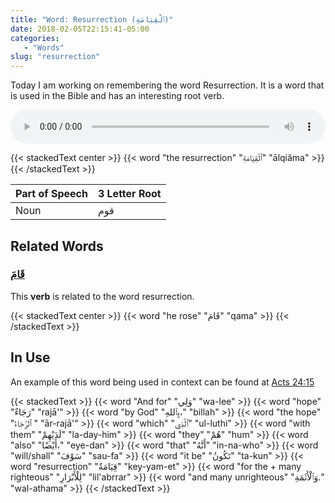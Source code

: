 ```yaml
---
title: "Word: Resurrection (ٱلْقِيَامَةِ)"
date: 2018-02-05T22:15:41-05:00
categories:
   - "Words"
slug: "resurrection"
---
```


Today I am working on remembering the word Resurrection. It is a word that is used in the Bible and has an interesting root verb.

<audio controls="controls" style="width: 100%;">
  Your browser does not support the <code>mp3 audio</code> element.
  <source src="/arabic/audio/resurrection.mp3" type="audio/mp3">
</audio>

{{< stackedText center >}}
   {{< word "the resurrection" "ٱلْقِيَامَةِ" "ālqiăma" >}}
{{< /stackedText >}}

| Part of Speech | 3 Letter Root |
| ---------------|---------------|
| Noun | قوم |

## Related Words

### [قَامَ](https://en.wiktionary.org/wiki/%D9%82%D9%88%D9%85#Etymology_1)

This **verb** is related to the word resurrection.

{{< stackedText center >}}
   {{< word "he rose" "قَامَ" "qama" >}}
{{< /stackedText >}}

## In Use

An example of this word being used in context can be found at [Acts
24:15](https://www.jw.org/en/publications/bible/study-bible/books/acts/24/#v44024015)

{{< stackedText >}}
   {{< word "And for" "وَلِي" "wa-lee" >}}
   {{< word "hope" "رَجَاءٌ" "rajā'" >}}
   {{< word "by God" "بِٱللهِ،" "billah" >}}
   {{< word "the hope" "ٱلرَّجَاءُ " "ār-rajā'" >}}
   {{< word "which" "ٱلَّذِي" "ul-luthi" >}}
   {{< word "with them" "لَدَيْهِمْ" "la-day-him" >}}
   {{< word "they" "هُمْ" "hum" >}}
   {{< word "also" "أَيْضًا،" "eye-dan" >}}
   {{< word "that" "أَنَّهُ" "in-na-who" >}}
   {{< word "will/shall" "سَوْفَ" "sau-fa" >}}
   {{< word "it be" "تَكُونُ" "ta-kun" >}}
   {{< word "resurrection" "قِيَامَةٌ" "key-yam-et" >}}
   {{< word "for the + many righteous" "لِلْأَبْرَارِ" "lil'abrrar" >}}
   {{< word "and many unrighteous" "وَٱلْأَثَمَةِ." "wal-athama" >}}
{{< /stackedText >}}

